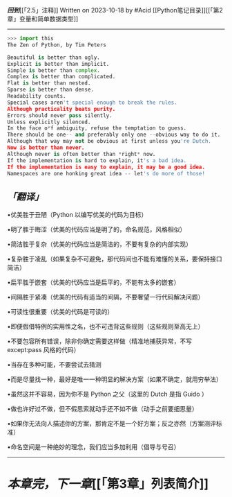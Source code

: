 ***回到***[[「2.5」注释]]
Written on 2023-10-18 by #Acid 
[[Python笔记目录]][[「第2章」变量和简单数据类型]]
***

```python
>>> import this
The Zen of Python, by Tim Peters

Beautiful is better than ugly.
Explicit is better than implicit.
Simple is better than complex.
Complex is better than complicated.
Flat is better than nested.
Sparse is better than dense.
Readability counts.
Special cases aren't special enough to break the rules.
Although practicality beats purity.
Errors should never pass silently.
Unless explicitly silenced.
In the face o*f ambiguity, refuse the temptation to guess.
There should be one-- and preferably only one --obvious way to do it.
Although that way may not be obvious at first unless you're Dutch.
Now is better than never.
Although never is often better than *right* now.
If the implementation is hard to explain, it's a bad idea.
If the implementation is easy to explain, it may be a good idea.
Namespaces are one honking great idea -- let's do more of those!
```

## ***「翻译」***

•优美胜于丑陋（Python 以编写优美的代码为目标）

•明了胜于晦涩（优美的代码应当是明了的，命名规范，风格相似）

•简洁胜于复杂（优美的代码应当是简洁的，不要有复杂的内部实现）

•复杂胜于凌乱（如果复杂不可避免，那代码间也不能有难懂的关系，要保持接口简洁）

•扁平胜于嵌套（优美的代码应当是扁平的，不能有太多的嵌套）

•间隔胜于紧凑（优美的代码有适当的间隔，不要奢望一行代码解决问题）

•可读性很重要（优美的代码是可读的）

•即便假借特例的实用性之名，也不可违背这些规则（这些规则至高无上）

•不要包容所有错误，除非你确定需要这样做（精准地捕获异常，不写 except:pass 风格的代码）

•当存在多种可能，不要尝试去猜测

•而是尽量找一种，最好是唯一一种明显的解决方案（如果不确定，就用穷举法）

•虽然这并不容易，因为你不是 Python 之父（这里的 Dutch 是指 Guido ）

•做也许好过不做，但不假思索就动手还不如不做（动手之前要细思量）

•如果你无法向人描述你的方案，那肯定不是一个好方案；反之亦然（方案测评标准）

•命名空间是一种绝妙的理念，我们应当多加利用（倡导与号召）

***
# ***本章完，下一章***[[「第3章」列表简介]]
